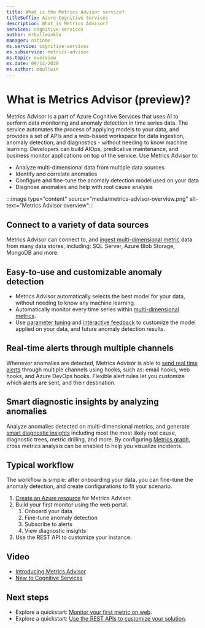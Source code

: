 ```yaml
---
title: What is the Metrics Advisor service?
titleSuffix: Azure Cognitive Services
description: What is Metrics Advisor?
services: cognitive-services
author: mrbullwinkle
manager: nitinme
ms.service: cognitive-services
ms.subservice: metrics-advisor
ms.topic: overview
ms.date: 09/14/2020
ms.author: mbullwin
---
```


# What is Metrics Advisor (preview)? 

Metrics Advisor is a part of Azure Cognitive Services that uses AI to perform data monitoring and anomaly detection in time series data. The service automates the process of applying models to your data, and provides a set of APIs and a web-based workspace for data ingestion, anomaly detection, and diagnostics - without needing to know machine learning. Developers can build AIOps, predicative maintenance, and business monitor applications on top of the service. Use Metrics Advisor to:

* Analyze multi-dimensional data from multiple data sources
* Identify and correlate anomalies
* Configure and fine-tune the anomaly detection model used on your data
* Diagnose anomalies and help with root cause analysis

:::image type="content" source="media/metrics-advisor-overview.png" alt-text="Metrics Advisor overview":::

## Connect to a variety of data sources

Metrics Advisor can connect to, and [ingest multi-dimensional metric](how-tos/onboard-your-data.md) data from many data stores, including: SQL Server, Azure Blob Storage, MongoDB and more.

## Easy-to-use and customizable anomaly detection

* Metrics Advisor automatically selects the best model for your data, without needing to know any machine learning.
* Automatically monitor every time series within [multi-dimensional metrics](glossary.md#multi-dimensional-metric).
* Use [parameter tuning](how-tos/configure-metrics.md) and [interactive feedback](how-tos/anomaly-feedback.md) to customize the model applied on your data, and future anomaly detection results.

## Real-time alerts through multiple channels

Whenever anomalies are detected, Metrics Advisor is able to [send real time alerts](how-tos/alerts.md) through multiple channels using hooks, such as: email hooks, web hooks, and Azure DevOps hooks. Flexible alert rules let you customize which alerts are sent, and their destination.

## Smart diagnostic insights by analyzing anomalies

Analyze anomalies detected on multi-dimensional metrics, and generate [smart diagnostic insights](how-tos/diagnose-incident.md) including most the most likely root cause, diagnostic trees, metric drilling, and more. By configuring [Metrics graph](how-tos/metrics-graph.md), cross metrics analysis can be enabled to help you visualize incidents.


## Typical workflow

The workflow is simple: after onboarding your data, you can fine-tune the anomaly detection, and create configurations to fit your scenario.

1. [Create an Azure resource](https://go.microsoft.com/fwlink/?linkid=2142156) for Metrics Advisor. 
2. Build your first monitor using the web portal.
    1. Onboard your data
    2. Fine-tune anomaly detection
    3. Subscribe to alerts
    4. View diagnostic insights
3. Use the REST API to customize your instance.

## Video
* [Introducing Metrics Advisor](https://www.youtube.com/watch?v=0Y26cJqZMIM)
* [New to Cognitive Services](https://www.youtube.com/watch?v=7tCLJHdBZgM)


## Next steps

* Explore a quickstart: [Monitor your first metric on web](quickstarts/web-portal.md).
* Explore a quickstart: [Use the REST APIs to customize your solution](./quickstarts/rest-api-and-client-library.md).
